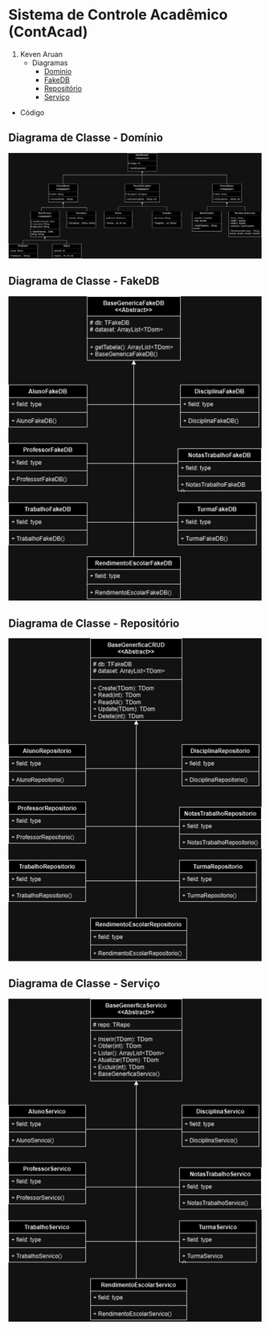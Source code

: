 # Sistema de Controle Acadêmico (ContAcad)

1. Keven Aruan
   - Diagramas
     - [Dominio](https://github.com/ziusware/Sistema-de-Controle-Acad-mico-ContAcad-/edit/main/ContAcad/README.md#diagrama-de-classe---dom%C3%ADnio)
     - [FakeDB](https://github.com/ziusware/Sistema-de-Controle-Acad-mico-ContAcad-/edit/main/ContAcad/README.md#diagrama-de-classe---fakedb)
     - [Repositório](https://github.com/ziusware/Sistema-de-Controle-Acad-mico-ContAcad-/edit/main/ContAcad/README.md#diagrama-de-classe---reposit%C3%B3rio)
     - [Serviço](https://github.com/ziusware/Sistema-de-Controle-Acad-mico-ContAcad-/edit/main/ContAcad/README.md#diagrama-de-classe---servi%C3%A7o)
  - Código 
  
## Diagrama de Classe - Domínio
![Dominio](/ContAcad/Diagramas/PNG/Dominio_Diagrama_Classe.png)

## Diagrama de Classe - FakeDB
![FakeDB](/ContAcad/Diagramas/PNG/FakeDB_Diagrama_Classe.png)

## Diagrama de Classe - Repositório
![Repositório](/ContAcad/Diagramas/PNG/Repositorio_Diagrama_Classe.png)

## Diagrama de Classe - Serviço
![Serviço](/ContAcad/Diagramas/PNG/Servico_Diagrama_Classe.png)
